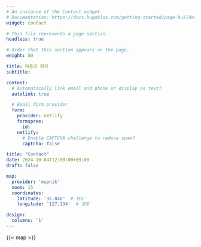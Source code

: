 ```yaml
---
# An instance of the Contact widget.
# Documentation: https://docs.hugoblox.com/getting-started/page-builder/
widget: contact

# This file represents a page section.
headless: true

# Order that this section appears on the page.
weight: 50

title: 마음의 편지
subtitle:

content:
  # Automatically link email and phone or display as text?
  autolink: true

  # Email form provider
  form:
    provider: netlify
    formspree:
      id:
    netlify:
      # Enable CAPTCHA challenge to reduce spam?
      captcha: false

title: "Contact"
date: 2024-10-04T12:00:00+09:00
draft: false

map:
  provider: 'mapnik'
  zoom: 15
  coordinates:
    latitude: '35.846'  # 위도
    longitude: '127.134'  # 경도      

design:
  columns: '1'
---
```


{{< map >}}